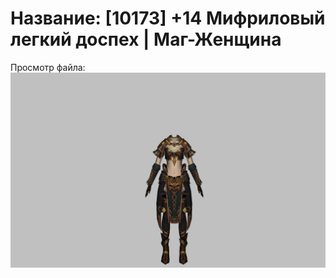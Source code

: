 # Название: [10173] +14 Мифриловый легкий доспех | Маг-Женщина

Просмотр файла:
![p050021.png](p050021.png)